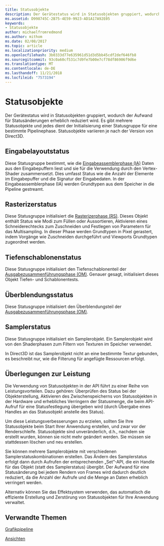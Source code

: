 ```yaml
---
title: Statusobjekte
description: Der Gerätestatus wird in Statusobjekten gruppiert, wodurch der Aufwand für Statusänderungen erheblich reduziert wird. Es gibt mehrere Statusobjekte und jedes dient der Initialisierung einer Statusgruppe für eine bestimmte Pipelinephase. Statusobjekte variieren je nach der Version von Direct3D.
ms.assetid: D998745C-2B75-4E59-9923-AD1A17A92E05
keywords:
- Statusobjekte
author: michaelfromredmond
ms.author: mithom
ms.date: 02/08/2017
ms.topic: article
ms.localizationpriority: medium
ms.openlocfilehash: 3b0333d77e635961d51d3d5bb45cdf2def646fb8
ms.sourcegitcommit: 93c0a60cf531c7d9fe7b00e7cf78df86906f9d6e
ms.translationtype: MT
ms.contentlocale: de-DE
ms.lasthandoff: 11/21/2018
ms.locfileid: "7573194"
---
```

# <a name="state-objects"></a>Statusobjekte


Der Gerätestatus wird in Statusobjekten gruppiert, wodurch der Aufwand für Statusänderungen erheblich reduziert wird. Es gibt mehrere Statusobjekte und jedes dient der Initialisierung einer Statusgruppe für eine bestimmte Pipelinephase. Statusobjekte variieren je nach der Version von Direct3D.

## <a name="span-idinputlayoutspanspan-idinputlayoutspanspan-idinputlayoutspaninput-layout-state"></a><span id="Input_Layout"></span><span id="input_layout"></span><span id="INPUT_LAYOUT"></span>Eingabelayoutstatus


Diese Statusgruppe bestimmt, wie die [Eingabeassemblerphase (IA)](input-assembler-stage--ia-.md) Daten aus den Eingabepuffern liest und sie für die Verwendung durch den Vertex-Shader zusammensetzt. Dies umfasst Status wie die Anzahl der Elemente im Eingabepuffer und die Signatur der Eingabedaten. In der Eingabeassemblerphase (IA) werden Grundtypen aus dem Speicher in die Pipeline gestreamt.

## <a name="span-idrasterizerspanspan-idrasterizerspanspan-idrasterizerspanrasterizer-state"></a><span id="Rasterizer"></span><span id="rasterizer"></span><span id="RASTERIZER"></span>Rasterizerstatus


Diese Statusgruppe initialisiert die [Rasterizerphase (RS)](rasterizer-stage--rs-.md). Dieses Objekt enthält Status wie Modi zum Füllen oder Aussortieren, Aktivieren eines Schneiderechtecks zum Zuschneiden und Festlegen von Parametern für das Multisampling. In dieser Phase werden Grundtypen in Pixel gerastert, indem Vorgänge wie Zuschneiden durchgeführt und Viewports Grundtypen zugeordnet werden.

## <a name="span-iddepthstencilspanspan-iddepthstencilspanspan-iddepthstencilspandepth-stencil-state"></a><span id="DepthStencil"></span><span id="depthstencil"></span><span id="DEPTHSTENCIL"></span>Tiefenschablonenstatus


Diese Statusgruppe initialisiert den Tiefenschablonenteil der [Ausgabezusammenführungsphase (OM)](output-merger-stage--om-.md). Genauer gesagt, initialisiert dieses Objekt Tiefen- und Schablonentests.

## <a name="span-idblendspanspan-idblendspanspan-idblendspanblend-state"></a><span id="Blend"></span><span id="blend"></span><span id="BLEND"></span>Überblendungsstatus


Diese Statusgruppe initialisiert den Überblendungsteil der [Ausgabezusammenführungsphase (OM)](output-merger-stage--om-.md).

## <a name="span-idsamplerspanspan-idsamplerspanspan-idsamplerspansampler-state"></a><span id="Sampler"></span><span id="sampler"></span><span id="SAMPLER"></span>Samplerstatus


Diese Statusgruppe initialisiert ein Samplerobjekt. Ein Samplerobjekt wird von den Shaderphasen zum Filtern von Texturen im Speicher verwendet.

In Direct3D ist das Samplerobjekt nicht an eine bestimmte Textur gebunden, es beschreibt nur, wie die Filterung für angefügte Ressourcen erfolgt.

## <a name="span-idperformanceconsiderationsspanspan-idperformanceconsiderationsspanspan-idperformanceconsiderationsspanperformance-considerations"></a><span id="Performance_Considerations"></span><span id="performance_considerations"></span><span id="PERFORMANCE_CONSIDERATIONS"></span>Überlegungen zur Leistung


Die Verwendung von Statusobjekten in der API führt zu einer Reihe von Leistungsvorteilen. Dazu gehören: Überprüfen des Status bei der Objekterstellung, Aktivieren des Zwischenspeicherns von Statusobjekten in der Hardware und erhebliches Verringern der Statusmenge, die beim API-Aufruf für eine Statusfestlegung übergeben wird (durch Übergabe eines Handles an das Statusobjekt anstelle des Status).

Um diese Leistungsverbesserungen zu erzielen, sollten Sie Ihre Statusobjekte beim Start Ihrer Anwendung erstellen, und zwar vor der Renderschleife. Statusobjekte sind unveränderlich, d.h., nachdem sie erstellt wurden, können sie nicht mehr geändert werden. Sie müssen sie stattdessen löschen und neu erstellen.

Sie können mehrere Samplerobjekte mit verschiedenen Samplerstatuskombinationen erstellen. Das Ändern des Samplerstatus erfolgt dann durch Aufrufen der entsprechenden „Set”-API, die ein Handle für das Objekt (statt des Samplerstatus) übergibt. Der Aufwand für eine Statusänderung bei jedem Rendern von Frames wird dadurch deutlich reduziert, da die Anzahl der Aufrufe und die Menge an Daten erheblich verringert werden.

Alternativ können Sie das Effektsystem verwenden, das automatisch die effiziente Erstellung und Zerstörung von Statusobjekten für Ihre Anwendung verwaltet.

## <a name="span-idrelated-topicsspanrelated-topics"></a><span id="related-topics"></span>Verwandte Themen


[Grafikpipeline](graphics-pipeline.md)

[Ansichten](views.md)

 

 




